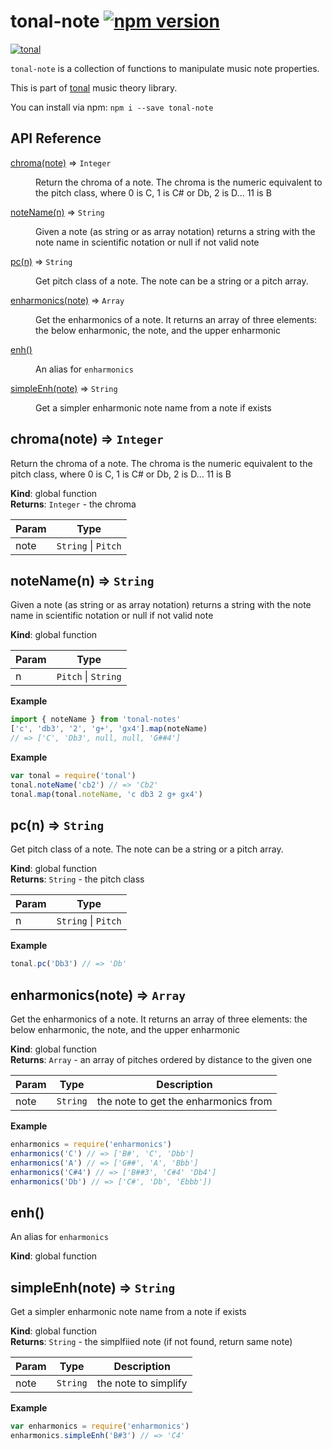 # tonal-note [![npm version](https://img.shields.io/npm/v/tonal-note.svg)](https://www.npmjs.com/package/tonal-note)

[![tonal](https://img.shields.io/badge/tonal-note-yellow.svg)](https://www.npmjs.com/browse/keyword/tonal)

`tonal-note` is a collection of functions to manipulate music note properties.

This is part of [tonal](https://www.npmjs.com/package/tonal) music theory library.

You can install via npm: `npm i --save tonal-note`

## API Reference

<dl>
<dt><a href="#chroma">chroma(note)</a> ⇒ <code>Integer</code></dt>
<dd><p>Return the chroma of a note. The chroma is the numeric equivalent to the
pitch class, where 0 is C, 1 is C# or Db, 2 is D... 11 is B</p>
</dd>
<dt><a href="#noteName">noteName(n)</a> ⇒ <code>String</code></dt>
<dd><p>Given a note (as string or as array notation) returns a string
with the note name in scientific notation or null
if not valid note</p>
</dd>
<dt><a href="#pc">pc(n)</a> ⇒ <code>String</code></dt>
<dd><p>Get pitch class of a note. The note can be a string or a pitch array.</p>
</dd>
<dt><a href="#enharmonics">enharmonics(note)</a> ⇒ <code>Array</code></dt>
<dd><p>Get the enharmonics of a note. It returns an array of three elements: the
below enharmonic, the note, and the upper enharmonic</p>
</dd>
<dt><a href="#enh">enh()</a></dt>
<dd><p>An alias for <code>enharmonics</code></p>
</dd>
<dt><a href="#simpleEnh">simpleEnh(note)</a> ⇒ <code>String</code></dt>
<dd><p>Get a simpler enharmonic note name from a note if exists</p>
</dd>
</dl>

<a name="chroma"></a>

## chroma(note) ⇒ <code>Integer</code>
Return the chroma of a note. The chroma is the numeric equivalent to the
pitch class, where 0 is C, 1 is C# or Db, 2 is D... 11 is B

**Kind**: global function  
**Returns**: <code>Integer</code> - the chroma  

| Param | Type |
| --- | --- |
| note | <code>String</code> &#124; <code>Pitch</code> |

<a name="noteName"></a>

## noteName(n) ⇒ <code>String</code>
Given a note (as string or as array notation) returns a string
with the note name in scientific notation or null
if not valid note

**Kind**: global function  

| Param | Type |
| --- | --- |
| n | <code>Pitch</code> &#124; <code>String</code> |

**Example**  
```js
import { noteName } from 'tonal-notes'
['c', 'db3', '2', 'g+', 'gx4'].map(noteName)
// => ['C', 'Db3', null, null, 'G##4']
```
**Example**  
```js
var tonal = require('tonal')
tonal.noteName('cb2') // => 'Cb2'
tonal.map(tonal.noteName, 'c db3 2 g+ gx4')
```
<a name="pc"></a>

## pc(n) ⇒ <code>String</code>
Get pitch class of a note. The note can be a string or a pitch array.

**Kind**: global function  
**Returns**: <code>String</code> - the pitch class  

| Param | Type |
| --- | --- |
| n | <code>String</code> &#124; <code>Pitch</code> |

**Example**  
```js
tonal.pc('Db3') // => 'Db'
```
<a name="enharmonics"></a>

## enharmonics(note) ⇒ <code>Array</code>
Get the enharmonics of a note. It returns an array of three elements: the
below enharmonic, the note, and the upper enharmonic

**Kind**: global function  
**Returns**: <code>Array</code> - an array of pitches ordered by distance to the given one  

| Param | Type | Description |
| --- | --- | --- |
| note | <code>String</code> | the note to get the enharmonics from |

**Example**  
```js
enharmonics = require('enharmonics')
enharmonics('C') // => ['B#', 'C', 'Dbb']
enharmonics('A') // => ['G##', 'A', 'Bbb']
enharmonics('C#4') // => ['B##3', 'C#4' 'Db4']
enharmonics('Db') // => ['C#', 'Db', 'Ebbb'])
```
<a name="enh"></a>

## enh()
An alias for `enharmonics`

**Kind**: global function  
<a name="simpleEnh"></a>

## simpleEnh(note) ⇒ <code>String</code>
Get a simpler enharmonic note name from a note if exists

**Kind**: global function  
**Returns**: <code>String</code> - the simplfiied note (if not found, return same note)  

| Param | Type | Description |
| --- | --- | --- |
| note | <code>String</code> | the note to simplify |

**Example**  
```js
var enharmonics = require('enharmonics')
enharmonics.simpleEnh('B#3') // => 'C4'
```
